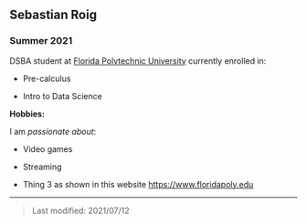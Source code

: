 ## Sebastian Roig

### Summer 2021 

DSBA student at [Florida Polytechnic University](https://www.floridapoly.edu) currently enrolled in: 

- Pre-calculus

- Intro to Data Science


**Hobbies:**

I am _passionate about_: 

- Video games

- Streaming

- Thing 3 as shown in this website <https://www.floridapoly.edu>

***

> Last modified: 2021/07/12
